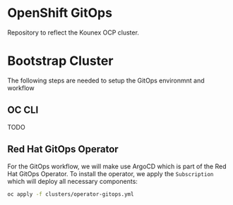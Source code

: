 # OpenShift GitOps

Repository to reflect the Kounex OCP cluster.

# Bootstrap Cluster

The following steps are needed to setup the GitOps environmnt and workflow

## OC CLI

TODO

## Red Hat GitOps Operator
For the GitOps workflow, we will make use ArgoCD which is part of the Red Hat GitOps Operator. To install the operator, we apply the `Subscription` which will deploy all necessary components:
```sh
oc apply -f clusters/operator-gitops.yml
```